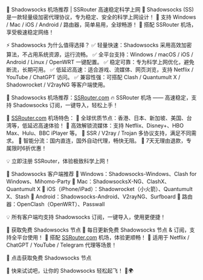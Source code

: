 🚀 Shadowsocks 机场推荐 | SSRouter 高速稳定科学上网
🎯 Shadowsocks (SS) 是一款轻量级加密代理协议，专为稳定、安全的科学上网设计！
🎯 支持 Windows / Mac / iOS / Android / 路由器，简单易用，全球畅游！
🎯 搭配 SSRouter 机场，享受极速稳定网络！

⚡ Shadowsocks 为什么值得选择？
✅ 轻量快速：Shadowsocks 采用高效加密算法，不占用系统资源，运行流畅。
✅ 全平台支持：Windows / macOS / iOS / Android / Linux / OpenWRT 一键配置。
✅ 稳定可靠：专为科学上网优化，避免断流，长期可用。
✅ 低延迟高速：适合游戏、流媒体、网页浏览，支持 Netflix / YouTube / ChatGPT 访问。
✅ 兼容性强：可搭配 Clash / Quantumult X / Shadowrocket / V2rayNG 等客户端使用。

📌 Shadowsocks 机场推荐：<a href="https://SSRouter.com">SSRouter.com</a>
🔥 SSRouter 机场 —— 高速稳定，支持 Shadowsocks 订阅，一键导入，轻松上手！

📢 <a href="https://SSRouter.com">SSRouter.com</a> 机场特色：
🚀 全球优质节点：香港、日本、新加坡、美国、台湾等，低延迟高速体验！
🚀 高效解锁流媒体：支持 Netflix、Disney+、HBO Max、Hulu、BBC iPlayer 等。
🚀 SSR / V2ray / Trojan 多协议支持，满足不同需求。
🚀 智能分流：国内直连，国外自动代理，畅快无阻。
🚀 7天无理由退款，专属限时6折优惠！

💡 立即注册 SSRouter，体验极致科学上网！

📢 Shadowsocks 客户端推荐
📌 Windows：Shadowsocks-Windows、Clash for Windows、Mihomo-Party
📌 Mac：ShadowsocksX-NG、ClashX、Quantumult X
📌 iOS（iPhone/iPad）：Shadowrocket（小火箭）、Quantumult X、Stash
📌 Android：Shadowsocks-Android、V2rayNG、Surfboard
📌 路由器：OpenClash（OpenWRT）、Passwall

💡 所有客户端均支持 Shadowsocks 订阅，一键导入，使用更便捷！

🎁 获取免费 Shadowsocks 节点
🚀 每日更新免费 Shadowsocks 节点 & 订阅，支持全平台使用！
🚀 搭配 <a href="https://SSRouter.com">SSRouter.com</a> 机场，体验更顺畅！
🚀 适用于 Netflix / ChatGPT / YouTube / Telegram 代理等场景！

📌 点击获取免费 Shadowsocks 节点

💎 快来试试吧，让你的 Shadowsocks 轻松起飞！ 🚀🌍
